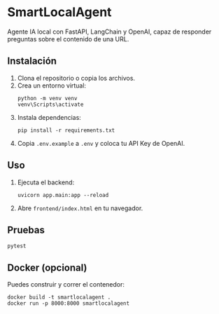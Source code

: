 # SmartLocalAgent

Agente IA local con FastAPI, LangChain y OpenAI, capaz de responder preguntas sobre el contenido de una URL.

## Instalación

1. Clona el repositorio o copia los archivos.
2. Crea un entorno virtual:
   ```
   python -m venv venv
   venv\Scripts\activate
   ```
3. Instala dependencias:
   ```
   pip install -r requirements.txt
   ```
4. Copia `.env.example` a `.env` y coloca tu API Key de OpenAI.

## Uso

1. Ejecuta el backend:
   ```
   uvicorn app.main:app --reload
   ```
2. Abre `frontend/index.html` en tu navegador.

## Pruebas

```
pytest
```

## Docker (opcional)

Puedes construir y correr el contenedor:

```
docker build -t smartlocalagent .
docker run -p 8000:8000 smartlocalagent
```
